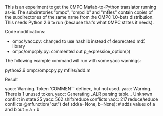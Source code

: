 This is an experiment to get the OMPC Matlab-to-Python translator running as-is.  The subdiretories "ompc", "ompclib" and "mfiles" contain copies of the subdirectories of the same name from the OMPC 1.0-beta distribution.  This needs Python 2.6 to run (because that's what OMPC states it needs).

Code modifications:
- ompc/yacc.py: changed to use hashlib instead of deprecated md5 library
- ompc/ompcply.py: commented out p_expression_option(p)


The following example command will run with some yacc warnings:

  python2.6 ompc/ompcply.py mfiles/add.m

Result:

yacc: Warning. Token 'COMMENT' defined, but not used.
yacc: Warning. There is 1 unused token.
yacc: Generating LALR parsing table...
Unknown conflict in state 25
yacc: 562 shift/reduce conflicts
yacc: 217 reduce/reduce conflicts
@mfunction("out")
def add(a=None, b=None):
    # adds values of a and b
    out = a + b

